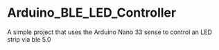 # Arduino_BLE_LED_Controller
A simple project that uses the Arduino Nano 33 sense to control an LED strip via ble 5.0
